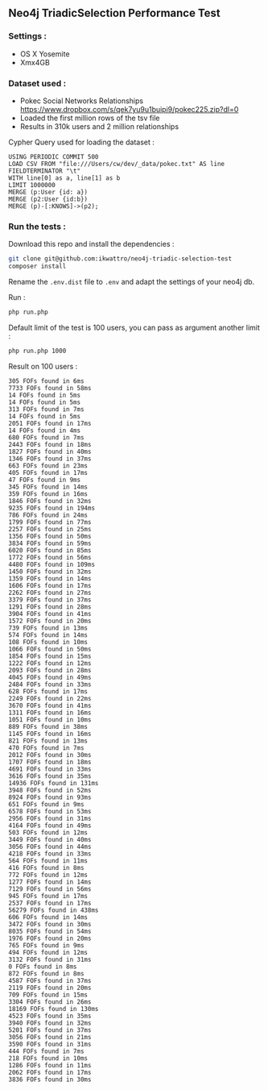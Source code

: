 ## Neo4j TriadicSelection Performance Test

### Settings :

* OS X Yosemite
* Xmx4GB

### Dataset used : 

* Pokec Social Networks Relationships https://www.dropbox.com/s/qek7yu9u1buipi9/pokec225.zip?dl=0
* Loaded the first million rows of the tsv file
* Results in 310k users and 2 million relationships

Cypher Query used for loading the dataset :

```
USING PERIODIC COMMIT 500
LOAD CSV FROM "file:///Users/cw/dev/_data/pokec.txt" AS line
FIELDTERMINATOR "\t"
WITH line[0] as a, line[1] as b
LIMIT 1000000
MERGE (p:User {id: a})
MERGE (p2:User {id:b})
MERGE (p)-[:KNOWS]->(p2);
```

### Run the tests :

Download this repo and install the dependencies :

```bash
git clone git@github.com:ikwattro/neo4j-triadic-selection-test
composer install
```

Rename the `.env.dist` file to `.env` and adapt the settings of your neo4j db.

Run :

```bash
php run.php
```

Default limit of the test is 100 users, you can pass as argument another limit :

```bash
php run.php 1000
```

Result on 100 users :

```
305 FOFs found in 6ms
7733 FOFs found in 58ms
14 FOFs found in 5ms
14 FOFs found in 5ms
313 FOFs found in 7ms
14 FOFs found in 5ms
2051 FOFs found in 17ms
14 FOFs found in 4ms
680 FOFs found in 7ms
2443 FOFs found in 18ms
1827 FOFs found in 40ms
1346 FOFs found in 37ms
663 FOFs found in 23ms
405 FOFs found in 17ms
47 FOFs found in 9ms
345 FOFs found in 14ms
359 FOFs found in 16ms
1846 FOFs found in 32ms
9235 FOFs found in 194ms
786 FOFs found in 24ms
1799 FOFs found in 77ms
2257 FOFs found in 25ms
1356 FOFs found in 50ms
3834 FOFs found in 59ms
6020 FOFs found in 85ms
1772 FOFs found in 56ms
4480 FOFs found in 109ms
1450 FOFs found in 32ms
1359 FOFs found in 14ms
1606 FOFs found in 17ms
2262 FOFs found in 27ms
3379 FOFs found in 37ms
1291 FOFs found in 28ms
3904 FOFs found in 41ms
1572 FOFs found in 20ms
739 FOFs found in 13ms
574 FOFs found in 14ms
108 FOFs found in 10ms
1066 FOFs found in 50ms
1854 FOFs found in 15ms
1222 FOFs found in 12ms
2093 FOFs found in 28ms
4045 FOFs found in 49ms
2484 FOFs found in 33ms
628 FOFs found in 17ms
2249 FOFs found in 22ms
3670 FOFs found in 41ms
1311 FOFs found in 16ms
1051 FOFs found in 10ms
889 FOFs found in 38ms
1145 FOFs found in 16ms
821 FOFs found in 13ms
470 FOFs found in 7ms
2012 FOFs found in 30ms
1707 FOFs found in 18ms
4691 FOFs found in 33ms
3616 FOFs found in 35ms
14936 FOFs found in 131ms
3948 FOFs found in 52ms
8924 FOFs found in 93ms
651 FOFs found in 9ms
6578 FOFs found in 53ms
2956 FOFs found in 31ms
4164 FOFs found in 49ms
503 FOFs found in 12ms
3449 FOFs found in 40ms
3056 FOFs found in 44ms
4218 FOFs found in 33ms
564 FOFs found in 11ms
416 FOFs found in 8ms
772 FOFs found in 12ms
1277 FOFs found in 14ms
7129 FOFs found in 56ms
945 FOFs found in 17ms
2537 FOFs found in 17ms
56279 FOFs found in 438ms
606 FOFs found in 14ms
3472 FOFs found in 30ms
8035 FOFs found in 54ms
1976 FOFs found in 20ms
765 FOFs found in 9ms
494 FOFs found in 12ms
3132 FOFs found in 31ms
0 FOFs found in 8ms
872 FOFs found in 8ms
4587 FOFs found in 37ms
2119 FOFs found in 20ms
709 FOFs found in 15ms
3304 FOFs found in 26ms
18169 FOFs found in 130ms
4523 FOFs found in 35ms
3940 FOFs found in 32ms
5201 FOFs found in 37ms
3056 FOFs found in 21ms
3590 FOFs found in 31ms
444 FOFs found in 7ms
218 FOFs found in 10ms
1286 FOFs found in 11ms
2062 FOFs found in 17ms
3836 FOFs found in 30ms
```
